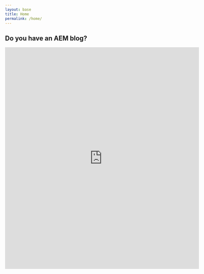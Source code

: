 ```yaml
---
layout: base
title: Home
permalink: /home/
---
```



## Do you have an AEM blog?

<iframe class="google_doc" src="https://docs.google.com/forms/d/e/1FAIpQLSfNRR2hTbpIts95C5Z1zzqq99THz9M1wRbfsQNwe0VXrGgPwQ/viewform?embedded=true" width="640" height="730" frameborder="0" marginheight="0" marginwidth="0">Loading…</iframe>

